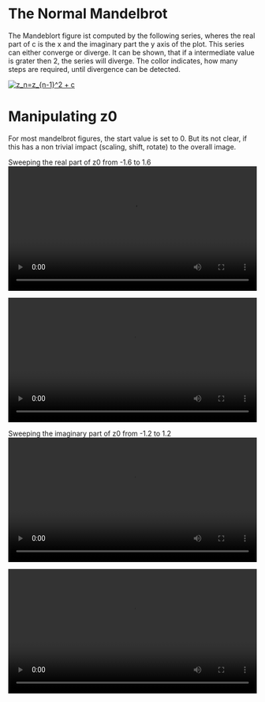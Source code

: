 
# The Normal Mandelbrot
The Mandeblort figure ist computed by the following series, wheres the real part of c is the x and the imaginary part the y axis of the plot.
This series can either converge or diverge.
It can be shown, that if a intermediate value is grater then 2, the series will diverge.
The collor indicates, how many steps are required, until divergence can be detected.

<a href="https://www.codecogs.com/eqnedit.php?latex=z_n=z_{n-1}^2&space;&plus;&space;c" target="_blank"><img src="https://latex.codecogs.com/gif.latex?z_n=z_{n-1}^2&space;&plus;&space;c" title="z_n=z_{n-1}^2 + c" /></a>

# Manipulating z0

For most mandelbrot figures, the start value is set to 0.
But its not clear, if this has a non trivial impact (scaling, shift, rotate) to the overall image.

Sweeping the real part of z0 from -1.6 to 1.6
<video width="100%" controls>
  <source src="vid/z0r-1.6.mp4" type="video/mp4">
  Your browser does not support the video tag.
</video>

<video width="100%" controls>
  <source src="vid/z0r-closeup.mp4" type="video/mp4">
  Your browser does not support the video tag.
</video>

Sweeping the imaginary part of z0 from -1.2 to 1.2
<video width="100%" controls>
  <source src="vid/z0r-1.6.mp4" type="video/mp4">
  Your browser does not support the video tag.
</video>

<video width="100%" controls>
  <source src="vid/z0r-closeup.mp4" type="video/mp4">
  Your browser does not support the video tag.
</video>


